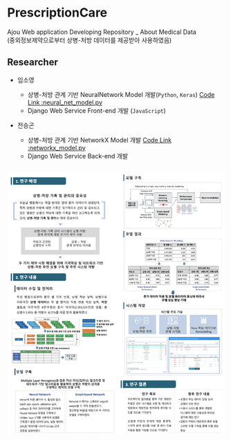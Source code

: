 # PrescriptionCare

Ajou Web application Developing Repository _ About Medical Data   
(중외정보제약으로부터 상병-처방 데이터를 제공받아 사용하였음)

## Researcher

- 임소영 
  - 상병-처방 관계 기반 NeuralNetwork Model 개발(`Python`, `Keras`) [Code Link :neural_net_model.py](https://github.com/sy2399/PrescriptionCare/blob/master/matchings/neural_net_model.py) 
  - Django Web Service Front-end 개발 (`JavaScript`) 
  
- 전승곤 
  - 상병-처방 관계 기반 NetworkX Model 개발 [Code Link :networkx_model.py](https://github.com/sy2399/PrescriptionCare/blob/master/matchings/networkx_model.py)
  - Django Web Service Back-end 개발

##
![Poster of this Project](https://github.com/sy2399/PrescriptionCare/blob/master/Poster_img.png)
